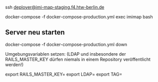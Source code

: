


ssh deployer@imi-map-staging.f4.htw-berlin.de

docker-compose -f docker-compose-production.yml exec imimap bash

## Server neu starten

docker-compose -f docker-compose-production.yml down

Umgebungsvariablen setzen: (LDAP und insbesondere der RAILS_MASTER_KEY dürfen
  niemals in einem Repository veröffentlicht werden!)

export RAILS_MASTER_KEY=
export LDAP=
export TAG=
